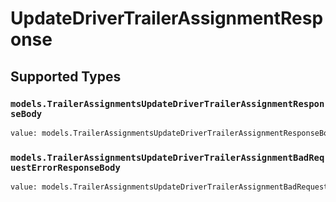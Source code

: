 # UpdateDriverTrailerAssignmentResponse


## Supported Types

### `models.TrailerAssignmentsUpdateDriverTrailerAssignmentResponseBody`

```python
value: models.TrailerAssignmentsUpdateDriverTrailerAssignmentResponseBody = /* values here */
```

### `models.TrailerAssignmentsUpdateDriverTrailerAssignmentBadRequestErrorResponseBody`

```python
value: models.TrailerAssignmentsUpdateDriverTrailerAssignmentBadRequestErrorResponseBody = /* values here */
```

